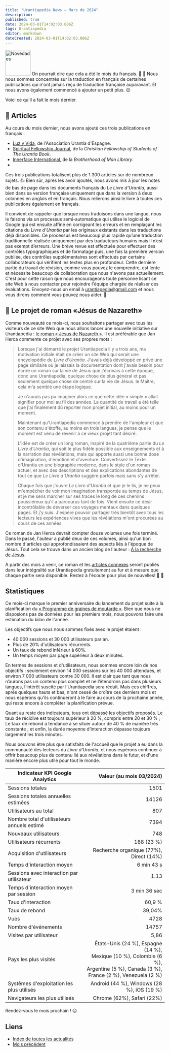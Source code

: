 ```yaml
---
title: "Urantiapedia News — Mars de 2024"
description: 
published: true
date: 2024-03-01T14:02:03.086Z
tags: Urantiapedia
editor: markdown
dateCreated: 2024-03-01T14:02:03.086Z
---
```


<img src="/_assets/svg/icon-news.svg" alt="Novedades" style="width: 80px;"> On pourrait dire que cela a été le mois du français. :tokyo_tower: :sparkling_heart: Nous nous sommes concentrés sur la traduction en français de certaines publications qui n'ont jamais reçu de traduction française auparavant. Et nous avons également commencé à ajouter un petit plus. :wink:

Voici ce qu'il a fait le mois dernier.

## :page_with_curl: Articles

Au cours du mois dernier, nous avons ajouté ces trois publications en français : 
- [Luz y Vida](/fr/index/articles_luz_y_vida), de l'Association Urantia d'Espagne.
- [Spiritual Fellowship Journal](/fr/index/articles_spiritual_fellowship_journal), de la _Christian Fellowship of Students of The Urantia Book_.
- [Innerface International](/fr/index/articles_innerface), de la _Brotherhood of Man Library_.
- 
Ces trois publications totalisent plus de 1 300 articles sur de nombreux sujets. :+1: Bien sûr, après les avoir ajoutés, nous avons mis à jour les notes de bas de page dans les documents français du _Le Livre d'Urantia_, aussi bien dans sa version française uniquement que dans la version à deux colonnes en anglais et en français. Nous relierons ainsi le livre à toutes ces publications également en français.

Il convient de rappeler que lorsque nous traduisons dans une langue, nous le faisons via un processus semi-automatique qui utilise le logiciel de Google qui est ensuite affiné en corrigeant les erreurs et en remplaçant les citations du _Livre d'Urantia_ par les originaux existants dans les traductions déjà disponibles. Ce processus est beaucoup plus rapide qu’une traduction traditionnelle réalisée uniquement par des traducteurs humains mais il n’est pas exempt d’erreurs. Une brève revue est effectuée pour effectuer des contrôles typographiques et de formatage puis, une fois la première version publiée, des contrôles supplémentaires sont effectués par certains collaborateurs qui vérifient les textes plus en profondeur. Cette dernière partie du travail de révision, comme vous pouvez le comprendre, est lente et nécessite beaucoup de collaboration que nous n'avons pas actuellement. C'est pour cette raison que nous encourageons toute personne lisant ce site Web à nous contacter pour rejoindre l'équipe chargée de réaliser ces évaluations. Envoyez-nous un email à urantiapedia@gmail.com et nous vous dirons comment vous pouvez nous aider. :pray:

## :notebook_with_decorative_cover: Le projet de roman «Jésus de Nazareth»

Comme nouveauté ce mois-ci, nous souhaitons partager avec tous les visiteurs de ce site Web que nous allons lancer une nouvelle initiative sur Urantiapedia : [le roman « Jésus de Nazareth »](/es/book/Jan_Herca/Jesus_of_Nazareth). Il est préférable que Jan Herca commente ce projet avec ses propres mots : 

> Lorsque j'ai démarré le projet Urantiapedia il y a trois ans, ma motivation initiale était de créer un site Web qui serait une encyclopédie du _Livre d'Urantia_. J'avais déjà développé en privé une page similaire où je laissais la documentation dont j'avais besoin pour écrire un roman sur la vie de Jésus que j'écrivais à cette époque, donc une Urantiapedia, quelque chose de plus général et pas seulement quelque chose de centré sur la vie de Jésus. le Maître, cela m'a semblé une étape logique. 
> 
> Je n'aurais pas pu imaginer alors ce que cette idée « simple » allait signifier pour moi au fil des années. La quantité de travail a été telle que j'ai finalement dû reporter mon projet initial, au moins pour un moment. 
> 
> Maintenant qu'Urantiapedia commence à prendre de l'ampleur et que son contenu s'étoffe, au moins en trois langues, je pense que le moment est venu de revenir à ce vieux projet tant désiré. 
> 
> L'idée est de créer un long roman, inspiré de la quatrième partie du _Le Livre d'Urantia_, qui soit le plus fidèle possible aux enseignements et à la narration des révélations, mais qui apporte aussi une bonne dose d'imagination, d'émotion et d'aventure. Convertissez le Texte d'Urantia en une biographie moderne, dans le style d'un roman actuel, et avec des descriptions et des explications abondantes de tout ce que _Le Livre d'Urantia_ suggère parfois mais sans s'y arrêter. 
> 
> Chaque fois que j'ouvre _Le Livre d'Urantia_ et que je le lis, je ne peux m'empêcher de voir mon imagination transportée au temps de Jésus, et je me sens marcher sur ses traces le long de ces chemins poussiéreux qu'il a parcourus tant de fois. Vient ensuite ce désir incontrôlable de déverser ces voyages mentaux dans quelques pages. Et j'y suis. J'espère pouvoir partager très bientôt avec tous les lecteurs les expériences vives que les révélations m'ont procurées au cours de ces années. 

Ce roman de Jan Herca devrait compter douze volumes une fois terminé. Dans le passé, l'auteur a publié deux de ces volumes, ainsi qu'un bon nombre d'articles qui approfondissaient des aspects liés à l'époque de Jésus. Tout cela se trouve dans un ancien blog de l'auteur : [À la recherche de Jésus](https://buscandoajesus.wordpress.com). 

À partir des mois à venir, ce roman et les [articles connexes](/es/index/articles_jan_herca) seront publiés dans leur intégralité sur Urantiapedia gratuitement au fur et à mesure que chaque partie sera disponible. Restez à l'écoute pour plus de nouvelles! :clap: :clap:

## Statistiques

Ce mois-ci marque le premier anniversaire du lancement du projet suite à la planification du [« Programme de graines de moutarde »](https://www.urantia.org/news/2023-03/mustard-seed-grants-program). Bien que nous ne disposions pas de données pour les premiers mois, nous pouvons faire une estimation du bilan de l'année.

Les objectifs que nous nous sommes fixés avec le projet étaient :
- 40 000 sessions et 30 000 utilisateurs par an.
- Plus de 20% d'utilisateurs récurrents.
- Un taux de rebond inférieur à 60%.
- Un temps moyen par page supérieur à deux minutes.

En termes de sessions et d'utilisateurs, nous sommes encore loin de nos objectifs : seulement environ 14 000 sessions sur les 40 000 attendues, et environ 7 000 utilisateurs contre 30 000. Il est clair que tant que nous n’aurons pas un contenu plus complet et ne l’étendrons pas dans plusieurs langues, l’intérêt suscité par l’Urantiapedia sera réduit. Mais ces chiffres, après quelques hauts et bas, n'ont cessé de croître ces derniers mois et nous espérons qu'ils continueront à le faire au cours de la prochaine année, qui reste encore à compléter la planification prévue.

Quant au reste des indicateurs, tous ont dépassé les objectifs proposés. Le taux de récidive est toujours supérieur à 20 %, compris entre 20 et 30 % ; Le taux de rebond a tendance à se situer autour de 40 % de manière très constante ; et enfin, la durée moyenne d’interaction dépasse toujours largement les trois minutes.

Nous pouvons être plus que satisfaits de l'accueil que le projet a eu dans la communauté des lecteurs du _Livre d'Urantia_, et nous espérons continuer à offrir beaucoup plus de contenu lié aux révélations dans le futur, et d'une manière encore plus utile pour tout le monde.

Indicateur KPI Google Analytics | Valeur (au mois 03/2024)
--- | ---:
Sessions totales | 1501
Sessions totales annuelles estimées | 14126
Utilisateurs au total | 807
Nombre total d'utilisateurs annuels estimé | 7394
Nouveaux utilisateurs | 748
Utilisateurs récurrents | 188 (23 %)
Acquisition d'utilisateurs | Recherche organique (77%), Direct (14%)
Temps d'interaction moyen | 6 min 43 s
Sessions avec interaction par utilisateur | 1.13
Temps d'interaction moyen par session | 3 min 36 sec
Taux d'interaction | 60,9 %
Taux de rebond | 39,04%
Vues | 4728 
Nombre d'événements | 14757 
Visites par utilisateur | 5,86 
Pays les plus visités | États-Unis (24 %), Espagne (14 %), <br>Mexique (10 %), Colombie (6 %), <br>Argentine (5 %), Canada (3 %), <br>France (2 %), Venezuela (2 %) 
Systèmes d'exploitation les plus utilisés | Android (44 %), Windows (28 %), iOS (19 %) 
Navigateurs les plus utilisés | Chrome (62%), Safari (22%) 

Rendez-vous le mois prochain ! :wink: 

## Liens

- [Index de toutes les actualités](/fr/news) 
- [Mois précédent](/fr/news/2024/02)